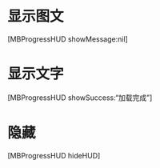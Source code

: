 # 显示图文
[MBProgressHUD showMessage:nil]

# 显示文字
[MBProgressHUD showSuccess:“加载完成”]

# 隐藏
[MBProgressHUD hideHUD]
